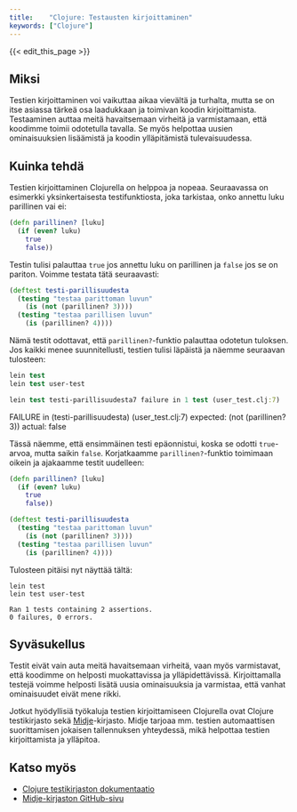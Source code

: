 ```yaml
---
title:    "Clojure: Testausten kirjoittaminen"
keywords: ["Clojure"]
---
```


{{< edit_this_page >}}

## Miksi

Testien kirjoittaminen voi vaikuttaa aikaa vievältä ja turhalta, mutta se on itse asiassa tärkeä osa laadukkaan ja toimivan koodin kirjoittamista. Testaaminen auttaa meitä havaitsemaan virheitä ja varmistamaan, että koodimme toimii odotetulla tavalla. Se myös helpottaa uusien ominaisuuksien lisäämistä ja koodin ylläpitämistä tulevaisuudessa.

## Kuinka tehdä

Testien kirjoittaminen Clojurella on helppoa ja nopeaa. Seuraavassa on esimerkki yksinkertaisesta testifunktiosta, joka tarkistaa, onko annettu luku parillinen vai ei:

```Clojure
(defn parillinen? [luku]
  (if (even? luku)
    true
    false))
```

Testin tulisi palauttaa `true` jos annettu luku on parillinen ja `false` jos se on pariton. Voimme testata tätä seuraavasti:

```Clojure
(deftest testi-parillisuudesta
  (testing "testaa parittoman luvun"
    (is (not (parillinen? 3))))
  (testing "testaa parillisen luvun"
    (is (parillinen? 4))))
```

Nämä testit odottavat, että `parillinen?`-funktio palauttaa odotetun tuloksen. Jos kaikki menee suunnitellusti, testien tulisi läpäistä ja näemme seuraavan tulosteen:

```Clojure
lein test
lein test user-test 

lein test testi-parillisuudesta7 failure in 1 test (user_test.clj:7)
```


FAILURE in (testi-parillisuudesta) (user_test.clj:7)
expected: (not (parillinen? 3))
  actual: false

Tässä näemme, että ensimmäinen testi epäonnistui, koska se odotti `true`-arvoa, mutta saikin `false`. Korjatkaamme `parillinen?`-funktio toimimaan oikein ja ajakaamme testit uudelleen:

```Clojure
(defn parillinen? [luku]
  (if (even? luku)
    true
    false))

(deftest testi-parillisuudesta
  (testing "testaa parittoman luvun"
    (is (not (parillinen? 3))))
  (testing "testaa parillisen luvun"
    (is (parillinen? 4))))

```

Tulosteen pitäisi nyt näyttää tältä:

```
lein test
lein test user-test 

Ran 1 tests containing 2 assertions.
0 failures, 0 errors.
```

## Syväsukellus

Testit eivät vain auta meitä havaitsemaan virheitä, vaan myös varmistavat, että koodimme on helposti muokattavissa ja ylläpidettävissä. Kirjoittamalla testejä voimme helposti lisätä uusia ominaisuuksia ja varmistaa, että vanhat ominaisuudet eivät mene rikki.

Jotkut hyödyllisiä työkaluja testien kirjoittamiseen Clojurella ovat Clojure testikirjasto sekä [Midje](https://github.com/marick/Midje)-kirjasto. Midje tarjoaa mm. testien automaattisen suorittamisen jokaisen tallennuksen yhteydessä, mikä helpottaa testien kirjoittamista ja ylläpitoa.

## Katso myös

- [Clojure testikirjaston dokumentaatio](https://clojure.github.io/clojure/clojure.test-api.html)
- [Midje-kirjaston GitHub-sivu](https://github.com/marick/Midje)